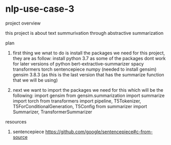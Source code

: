 # nlp-use-case-3

project overview

this project is about text summurivation through abstractive summarization

plan 

1. first thing we wnat to do is install the packages we need for this project, they are as follow:
install python 3.7 as some of the packages dont work for later versions of python
 bert-extractive-summarizer
 spacy
 transformers
 torch
 sentencepiece
 numpy (needed to install gensim)
 gensim 3.8.3 (as this is the last version that has the summarize function that we will be using)

2. next we want to import the packages we need for this which will be the following:
import gensim
from gensim.summarization import summarize
import torch
from transformers import pipeline, T5Tokenizer, T5ForConditionalGeneration, T5Config
from summarizer import Summarizer, TransformerSummarizer

 resources

 1. sentencepiece
 https://github.com/google/sentencepiece#c-from-source